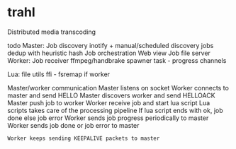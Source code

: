 # trahl
Distributed media transcoding

todo
Master:
    Job discovery
        inotify + manual/scheduled discovery
        jobs dedup with heuristic hash
    Job orchestration
    Web view
    Job file server
Worker:
    Job receiver
    ffmpeg/handbrake spawner task - progress channels

Lua:
    file utils ffi - fsremap if worker

Master/worker communication
    Master listens on socket
    Worker connects to master and send HELLO
    Master discovers worker and send HELLOACK
    Master push job to worker
    Worker receive job and start lua script
        Lua scripts takes care of the processing pipeline
        If lua script ends with ok, job done
        else job error
    Worker sends job progress periodically to master
    Worker sends job done or job error to master

    Worker keeps sending KEEPALIVE packets to master
